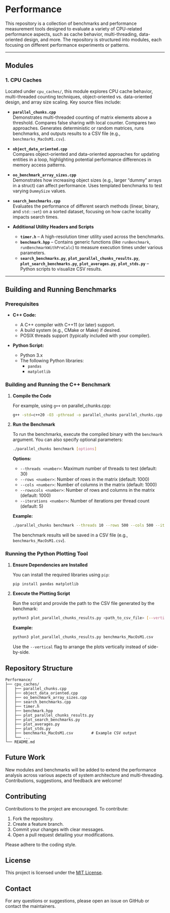 # Performance

This repository is a collection of benchmarks and performance measurement tools designed to evaluate a variety of CPU-related performance aspects, such as cache behavior, multi-threading, data-oriented design, and more. The repository is structured into modules, each focusing on different performance experiments or patterns.

---

## Modules

### 1. CPU Caches

Located under `cpu_caches/`, this module explores CPU cache behavior, multi-threaded counting techniques, object-oriented vs. data-oriented design, and array size scaling. Key source files include:

- **`parallel_chunks.cpp`**  
  Demonstrates multi-threaded counting of matrix elements above a threshold. Compares false sharing with local counter. Compares two approaches. Generates deterministic or random matrices, runs benchmarks, and outputs results to a CSV file (e.g., `benchmarks_MacOsM1.csv`).

- **`object_data_oriented.cpp`**  
  Compares object-oriented and data-oriented approaches for updating entities in a loop, highlighting potential performance differences in memory access patterns.

- **`oo_benchmark_array_sizes.cpp`**  
  Demonstrates how increasing object sizes (e.g., larger “dummy” arrays in a struct) can affect performance. Uses templated benchmarks to test varying `DummySize` values.

- **`search_benchmarks.cpp`**  
  Evaluates the performance of different search methods (linear, binary, and `std::set`) on a sorted dataset, focusing on how cache locality impacts search times.

- **Additional Utility Headers and Scripts**  
  - **`timer.h`** – A high-resolution timer utility used across the benchmarks.  
  - **`benchmark.hpp`** – Contains generic functions (like `runBenchmark`, `runBenchmarkWithPreCalc`) to measure execution times under various parameters.  
  - **`search_benchmarks.py`**, **`plot_parallel_chunks_results.py`**, **`plot_search_benchmarks.py`**, **`plot_averages.py`**, **`plot_stds.py`** – Python scripts to visualize CSV results.

---

## Building and Running Benchmarks

### Prerequisites

- **C++ Code:**
  - A C++ compiler with C++11 (or later) support.
  - A build system (e.g., CMake or Make) if desired.
  - POSIX threads support (typically included with your compiler).

- **Python Script:**
  - Python 3.x
  - The following Python libraries:
    - `pandas`
    - `matplotlib`

### Building and Running the C++ Benchmark

1. **Compile the Code**

   For example, using `g++` on parallel_chunks.cpp:

   ```bash
   g++ -std=c++20 -O3 -pthread -o parallel_chunks parallel_chunks.cpp
   ```

2. **Run the Benchmark**

   To run the benchmarks, execute the compiled binary with the `benchmark` argument. You can also specify optional parameters:

   ```bash
   ./parallel_chunks benchmark [options]
   ```

   **Options:**
   - `--threads <number>`: Maximum number of threads to test (default: 30)
   - `--rows <number>`: Number of rows in the matrix (default: 1000)
   - `--cols <number>`: Number of columns in the matrix (default: 1000)
   - `--rowscols <number>`: Number of rows and columns in the matrix (default: 1000)
   - `--iterations <number>`: Number of iterations per thread count (default: 5)

   **Example:**

   ```bash
   ./parallel_chunks benchmark --threads 10 --rows 500 --cols 500 --iterations 10
   ```

   The benchmark results will be saved in a CSV file (e.g., `benchmarks_MacOsM1.csv`).

### Running the Python Plotting Tool

1. **Ensure Dependencies are Installed**

   You can install the required libraries using `pip`:

   ```bash
   pip install pandas matplotlib
   ```

2. **Execute the Plotting Script**

   Run the script and provide the path to the CSV file generated by the benchmark:

   ```bash
   python3 plot_parallel_chunks_results.py <path_to_csv_file> [--vertical]
   ```

   **Example:**

   ```bash
   python3 plot_parallel_chunks_results.py benchmarks_MacOsM1.csv
   ```

   Use the `--vertical` flag to arrange the plots vertically instead of side-by-side.

## Repository Structure

```
Performance/
├── cpu_caches/
│   ├── parallel_chunks.cpp
│   ├── object_data_oriented.cpp
│   ├── oo_benchmark_array_sizes.cpp
│   ├── search_benchmarks.cpp
│   ├── timer.h
│   ├── benchmark.hpp
│   ├── plot_parallel_chunks_results.py
│   ├── plot_search_benchmarks.py
│   ├── plot_averages.py
│   ├── plot_stds.py
│   ├── benchmarks_MacOsM1.csv        # Example CSV output
│   └── ...
└── README.md
```

## Future Work

New modules and benchmarks will be added to extend the performance analysis across various aspects of system architecture and multi-threading. Contributions, suggestions, and feedback are welcome!

## Contributing

Contributions to the project are encouraged. To contribute:
1. Fork the repository.
2. Create a feature branch.
3. Commit your changes with clear messages.
4. Open a pull request detailing your modifications.

Please adhere to the coding style.

## License

This project is licensed under the [MIT License](LICENSE).

## Contact

For any questions or suggestions, please open an issue on GitHub or contact the maintainers.
